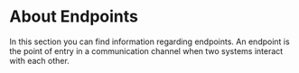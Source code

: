 # About Endpoints

In this section you can find information regarding endpoints. An endpoint is the point of entry in a communication channel when two systems interact with each other. 

